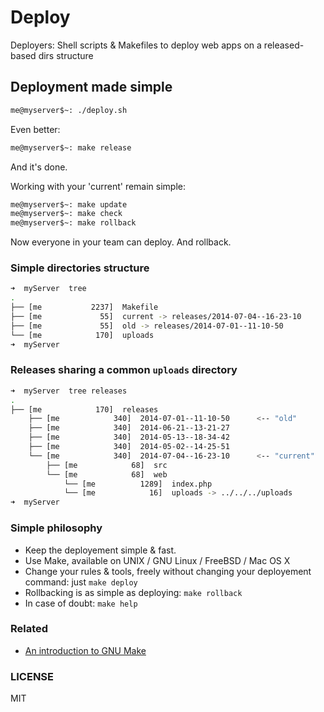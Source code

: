 Deploy
======

Deployers: Shell scripts &amp; Makefiles to deploy web apps on a released-based dirs structure


## Deployment made simple

```bash
me@myserver$~: ./deploy.sh
```

Even better:

```bash
me@myserver$~: make release

```

And it's done.

Working with your 'current' remain simple:

```bash
me@myserver$~: make update
me@myserver$~: make check
me@myserver$~: make rollback
```

Now everyone in your team can deploy. And rollback.

### Simple directories structure

```bash
➜  myServer  tree
.
├── [me           2237]  Makefile
├── [me             55]  current -> releases/2014-07-04--16-23-10
├── [me             55]  old -> releases/2014-07-01--11-10-50
└── [me            170]  uploads
➜  myServer
```

### Releases sharing a common `uploads` directory

```bash
➜  myServer  tree releases
.
├── [me            170]  releases
    ├── [me            340]  2014-07-01--11-10-50      <-- "old"
    ├── [me            340]  2014-06-21--13-21-27
    ├── [me            340]  2014-05-13--18-34-42
    ├── [me            340]  2014-05-02--14-25-51
    └── [me            340]  2014-07-04--16-23-10      <-- "current"
        ├── [me            68]  src
        └── [me            68]  web
            └── [me          1289]  index.php
            └── [me            16]  uploads -> ../../../uploads
➜  myServer
```

### Simple philosophy

- Keep the deployement simple & fast.
- Use Make, available on UNIX / GNU Linux / FreeBSD / Mac OS X
- Change your rules & tools, freely without changing your deployement command: just `make deploy`
- Rollbacking is as simple as deploying: `make rollback`
- In case of doubt: `make help`

### Related

- [An introduction to GNU Make](http://www.gnu.org/software/make/manual/make.html#Introduction)

### LICENSE

MIT
